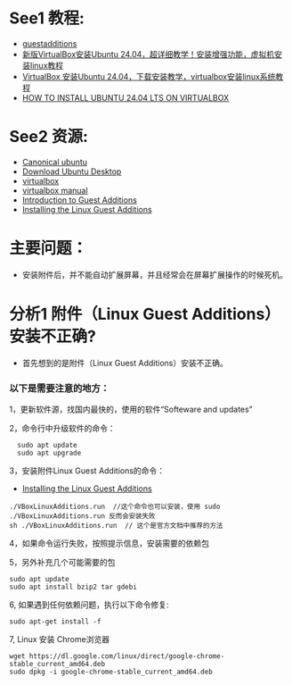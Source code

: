 # See1 教程:
- [guestadditions](https://www.virtualbox.org/manual/topics/guestadditions.html#additions-linux-install) 
- [新版VirtualBox安装Ubuntu 24.04，超详细教学！安装增强功能，虚拟机安装linux教程](https://www.youtube.com/watch?v=Lv2d8SV5nnU)
- [VirtualBox 安装Ubuntu 24.04，下载安装教学，virtualbox安装linux系统教程](https://www.kjfx.cc/537.html)
- [HOW TO INSTALL UBUNTU 24.04 LTS ON VIRTUALBOX](https://www.youtube.com/watch?v=kYyrgofgWGQ)

# See2 资源:
- [Canonical ubuntu](https://ubuntu.com/)
- [Download Ubuntu Desktop](https://ubuntu.com/download/desktop)
- [virtualbox](https://www.virtualbox.org/)
- [virtualbox manual](https://www.virtualbox.org/manual/)
- [Introduction to Guest Additions](https://www.virtualbox.org/manual/topics/guestadditions.html#guestadd-intro)
- [Installing the Linux Guest Additions](https://www.virtualbox.org/manual/topics/guestadditions.html#additions-linux-install)

# 主要问题：
- 安装附件后，并不能自动扩展屏幕，并且经常会在屏幕扩展操作的时候死机。

# 分析1 附件（Linux Guest Additions）安装不正确?
- 首先想到的是附件（Linux Guest Additions）安装不正确。

 ### 以下是需要注意的地方：
1，更新软件源，找国内最快的，使用的软件“Softeware and updates”

2，命令行中升级软件的命令：
```
  sudo apt update
  sudo apt upgrade
```

3，安装附件Linux Guest Additions的命令：
- [Installing the Linux Guest Additions](https://www.virtualbox.org/manual/topics/guestadditions.html#additions-linux-install)
```
./VBoxLinuxAdditions.run  //这个命令也可以安装，使用 sudo ./VBoxLinuxAdditions.run 反而会安装失败
sh ./VBoxLinuxAdditions.run  // 这个是官方文档中推荐的方法
```
4，如果命令运行失败，按照提示信息，安装需要的依赖包

5，另外补充几个可能需要的包
```
sudo apt update
sudo apt install bzip2 tar gdebi
```
6, 如果遇到任何依赖问题，执行以下命令修复:
```
sudo apt-get install -f
```

7, Linux 安装 Chrome浏览器
```
wget https://dl.google.com/linux/direct/google-chrome-stable_current_amd64.deb
sudo dpkg -i google-chrome-stable_current_amd64.deb
```
